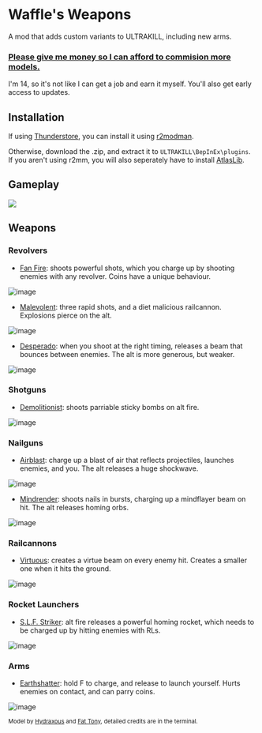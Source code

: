 # Waffle's Weapons

A mod that adds custom variants to ULTRAKILL, including new arms.

### [Please give me money so I can afford to commision more models.](https://www.patreon.com/Waff1e)
I'm 14, so it's not like I can get a job and earn it myself.
You'll also get early access to updates.

## Installation

If using [Thunderstore](https://thunderstore.io/c/ultrakill/p/Waff1e/WafflesWeapons), you can install it using [r2modman](https://thunderstore.io/package/ebkr/r2modman/). 

Otherwise, download the .zip, and extract it to `ULTRAKILL\BepInEx\plugins`.
If you aren't using r2mm, you will also seperately have to install [AtlasLib](https://thunderstore.io/c/ultrakill/p/Waff1e/AtlasLib).

## Gameplay
[![](https://markdown-videos.deta.dev/youtube/kCemM-W9_XA)](https://youtu.be/watch?v=kCemM-W9_XA)

## Weapons

### Revolvers
- [Fan Fire](https://www.youtube.com/watch?v=NT91uk5Mbqg): shoots powerful shots, which you charge up by shooting enemies with any revolver. Coins have a unique behaviour.

![image](https://user-images.githubusercontent.com/60797216/226170160-ad63d34b-e5e5-4d3a-a309-ed354a3d1764.png)

- [Malevolent](https://www.youtube.com/watch?v=ry_1gfVrn-E): three rapid shots, and a diet malicious railcannon. Explosions pierce on the alt.

![image](https://user-images.githubusercontent.com/60797216/226170190-3325c2c1-a794-4349-9323-4b604fe2f71b.png)

- [Desperado](https://www.youtube.com/watch?v=ZiyRmELVCvY): when you shoot at the right timing, releases a beam that bounces between enemies. The alt is more generous, but weaker.

![image](https://user-images.githubusercontent.com/60797216/236852605-7daea5b0-0cbb-4de1-9734-6f6a38490b56.png)

### Shotguns
- [Demolitionist](https://www.youtube.com/watch?v=6PuebUdcj88): shoots parriable sticky bombs on alt fire.

![image](https://user-images.githubusercontent.com/60797216/226170047-9a58fe61-e72c-496f-834c-9a8fd9d1280a.png)

### Nailguns
- [Airblast](https://www.youtube.com/watch?v=Cj6MtnhCHWw): charge up a blast of air that reflects projectiles, launches enemies, and you. The alt releases a huge shockwave.

![image](https://user-images.githubusercontent.com/60797216/226170016-8fdff1d7-3ec1-4245-8533-71bb1dd62b90.png)

- [Mindrender](https://www.youtube.com/watch?v=5m13hpRKb1g): shoots nails in bursts, charging up a mindflayer beam on hit. The alt releases homing orbs.

![image](https://user-images.githubusercontent.com/60797216/236852500-256cca05-728f-4676-a0e6-6ea309e07615.png)

### Railcannons
- [Virtuous](https://www.youtube.com/watch?v=nHnhYhKlSLs): creates a virtue beam on every enemy hit. Creates a smaller one when it hits the ground.

![image](https://user-images.githubusercontent.com/60797216/226169933-48551d83-6546-4aa5-8a80-c6e9a1327f19.png)

### Rocket Launchers
- [S.L.F. Striker](https://www.youtube.com/watch?v=TazqWG20eVg): alt fire releases a powerful homing rocket, which needs to be charged up by hitting enemies with RLs.

![image](https://user-images.githubusercontent.com/60797216/226169913-1ab5c9dd-76a2-4d85-a91b-2675bf533a6b.png)

### Arms
- [Earthshatter](https://www.youtube.com/watch?v=or7XYmoIZfE): hold F to charge, and release to launch yourself. Hurts enemies on contact, and can parry coins. 

![image](https://user-images.githubusercontent.com/60797216/226169594-fafe841b-d9fa-4800-8198-a7e964af8b33.png)

<sup>Model by [Hydraxous](https://github.com/Hydraxous) and [Fat Tony](https://github.com/The-DoomMan), detailed credits are in the terminal.</sup>
